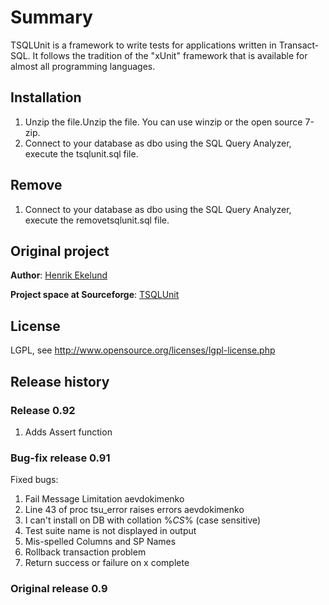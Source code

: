# Summary

TSQLUnit is a framework to write tests for applications written in Transact-SQL. It follows the tradition of the "xUnit" framework that is available for almost all programming languages.

## Installation
1. Unzip the file.Unzip the file. You can use winzip or the open source 7-zip. 
2. Connect to your database as dbo using the SQL Query Analyzer, execute the tsqlunit.sql file. 

## Remove
1. Connect to your database as dbo using the SQL Query Analyzer, execute the removetsqlunit.sql file.

## Original project
**Author**: [Henrik Ekelund](https://sourceforge.net/u/ekelund/profile/)

**Project space at Sourceforge**: [TSQLUnit](https://sourceforge.net/projects/tsqlunit/)

## License
LGPL, see http://www.opensource.org/licenses/lgpl-license.php

## Release history
### Release 0.92
1. Adds Assert function

### Bug-fix release 0.91
Fixed bugs:
1. Fail Message Limitation	aevdokimenko	
2. Line 43 of proc tsu_error raises errors	aevdokimenko	
3. I can't install on DB with collation %_CS_%  (case sensitive)	
4. Test suite name is not displayed in output	
5. Mis-spelled Columns and SP Names	
6. Rollback transaction problem	
7. Return success or failure on x complete	

### Original release 0.9
